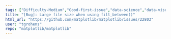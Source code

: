 ```yaml
---
tags: ["Difficulty-Medium","Good-first-issue","data-science","data-visualization","gtk","matplotlib","plotting","python","qt","tk","wx"]
title: "[Bug]: Large file size when using fill_between()"
html_url: "https://github.com/matplotlib/matplotlib/issues/22803"
user: "tgrohens"
repo: "matplotlib/matplotlib"
---
```


